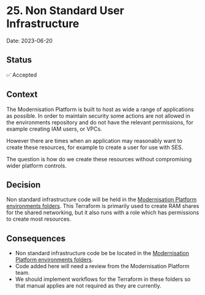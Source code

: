 # 25. Non Standard User Infrastructure

Date: 2023-06-20

## Status

✅ Accepted

## Context

The Modernisation Platform is built to host as wide a range of applications as possible. In order to maintain security some actions are not allowed in the environments repository and do not have the relevant permissions, for example creating IAM users, or VPCs.

However there are times when an application may reasonably want to create these resources, for example to create a user for use with SES.

The question is how do we create these resources without compromising wider platform controls.

## Decision

Non standard infrastructure code will be held in the [Modernisation Platform environments folders](https://github.com/ministryofjustice/modernisation-platform/tree/main/terraform/environments).  This Terraform is primarily used to create RAM shares for the shared networking, but it also runs with a role which has permissions to create most resources.

## Consequences

- Non standard infrastructure code be be located in the [Modernisation Platform environments folders](https://github.com/ministryofjustice/modernisation-platform/tree/main/terraform/environments).
- Code added here will need a review from the Modernisation Platform team.
- We should implement workflows for the Terraform in these folders so that manual applies are not required as they are currently.